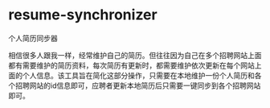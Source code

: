 resume-synchronizer
===================

个人简历同步器

相信很多人跟我一样，经常维护自己的简历。但往往因为自己在多个招聘网站上面都有需要维护的简历资料，每次简历有更新时，都需要维护依次更新在每个网站上面的个人信息。该工具旨在简化这部分操作，只需要在本地维护一份个人简历和各个招聘网站的id信息即可，应聘者更新本地简历后只需要一键同步到各个招聘网站即可。

